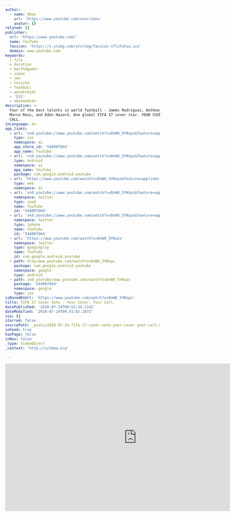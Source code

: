 ```yaml
---
author:
  - name: Xbox
    url: 'https://www.youtube.com/user/xbox'
    avatar: {}
related: []
publisher:
  url: 'https://www.youtube.com/'
  name: YouTube
  favicon: 'https://s.ytimg.com/yts/img/favicon-vflz7uhzw.ico'
  domain: www.youtube.com
keywords:
  - fifa
  - duration
  - matthdgamer
  - views
  - jmx
  - rossihd
  - football
  - wonderkids
  - '531'
  - xboxmedien
description: >-
  Four of the best talents in world football - James Rodriguez, Anthony Martial,
  Marco Reus, and Eden Hazard. One global FIFA 17 cover star. YOUR COVER. YOUR
  CALL.
inLanguage: en
app_links:
  - url: 'vnd.youtube://www.youtube.com/watch?v=DnWO_5YNzps&feature=applinks'
    type: ios
    namespace: ai
    app_store_id: '544007664'
    app_name: YouTube
  - url: 'vnd.youtube://www.youtube.com/watch?v=DnWO_5YNzps&feature=applinks'
    type: android
    namespace: ai
    app_name: YouTube
    package: com.google.android.youtube
  - url: 'https://www.youtube.com/watch?v=DnWO_5YNzps&feature=applinks'
    type: web
    namespace: ai
  - url: 'vnd.youtube://www.youtube.com/watch?v=DnWO_5YNzps&feature=applinks'
    namespace: twitter
    type: ipad
    name: YouTube
    id: '544007664'
  - url: 'vnd.youtube://www.youtube.com/watch?v=DnWO_5YNzps&feature=applinks'
    namespace: twitter
    type: iphone
    name: YouTube
    id: '544007664'
  - url: 'https://www.youtube.com/watch?v=DnWO_5YNzps'
    namespace: twitter
    type: googleplay
    name: YouTube
    id: com.google.android.youtube
  - path: http/www.youtube.com/watch?v=DnWO_5YNzps
    package: com.google.android.youtube
    namespace: google
    type: android
  - path: vnd.youtube/www.youtube.com/watch?v=DnWO_5YNzps
    package: '544007664'
    namespace: google
    type: ios
isBasedOnUrl: 'https://www.youtube.com/watch?v=DnWO_5YNzps'
title: FIFA 17 Cover Vote - Your Cover. Your Call.
datePublished: '2016-07-24T09:52:34.114Z'
dateModified: '2016-07-24T09:51:02.107Z'
via: {}
starred: false
sourcePath: _posts/2016-07-24-fifa-17-cover-vote-your-cover-your-call.md
inFeed: true
hasPage: false
inNav: false
_type: VideoObject
_context: 'http://schema.org'

---
```

<iframe src="https://cdn.embedly.com/widgets/media.html?src=https%3A%2F%2Fwww.youtube.com%2Fembed%2FDnWO_5YNzps%3Ffeature%3Doembed&amp;url=http%3A%2F%2Fwww.youtube.com%2Fwatch%3Fv%3DDnWO_5YNzps&amp;image=https%3A%2F%2Fi.ytimg.com%2Fvi%2FDnWO_5YNzps%2Fhqdefault.jpg&amp;key=b7d04c9b404c499eba89ee7072e1c4f7&amp;type=text%2Fhtml&amp;schema=youtube" width="854" height="480" scrolling="no" frameborder="0" allowfullscreen="" style=""></iframe>